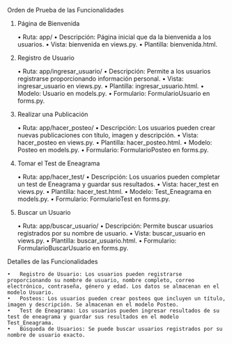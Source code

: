 Orden de Prueba de las Funcionalidades

1. Página de Bienvenida

	•	Ruta: app/
	•	Descripción: Página inicial que da la bienvenida a los usuarios.
	•	Vista: bienvenida en views.py.
	•	Plantilla: bienvenida.html.

2. Registro de Usuario

	•	Ruta: app/ingresar_usuario/
	•	Descripción: Permite a los usuarios registrarse proporcionando información personal.
	•	Vista: ingresar_usuario en views.py.
	•	Plantilla: ingresar_usuario.html.
	•	Modelo: Usuario en models.py.
	•	Formulario: FormularioUsuario en forms.py.

3. Realizar una Publicación

	•	Ruta: app/hacer_posteo/
	•	Descripción: Los usuarios pueden crear nuevas publicaciones con título, imagen y descripción.
	•	Vista: hacer_posteo en views.py.
	•	Plantilla: hacer_posteo.html.
	•	Modelo: Posteo en models.py.
	•	Formulario: FormularioPosteo en forms.py.

4. Tomar el Test de Eneagrama

	•	Ruta: app/hacer_test/
	•	Descripción: Los usuarios pueden completar un test de Eneagrama y guardar sus resultados.
	•	Vista: hacer_test en views.py.
	•	Plantilla: hacer_test.html.
	•	Modelo: Test_Eneagrama en models.py.
	•	Formulario: FormularioTest en forms.py.

5. Buscar un Usuario

	•	Ruta: app/buscar_usuario/
	•	Descripción: Permite buscar usuarios registrados por su nombre de usuario.
	•	Vista: buscar_usuario en views.py.
	•	Plantilla: buscar_usuario.html.
	•	Formulario: FormularioBuscarUsuario en forms.py.

Detalles de las Funcionalidades

	•	Registro de Usuario: Los usuarios pueden registrarse proporcionando su nombre de usuario, nombre completo, correo electrónico, contraseña, género y edad. Los datos se almacenan en el modelo Usuario.
	•	Posteos: Los usuarios pueden crear posteos que incluyen un título, imagen y descripción. Se almacenan en el modelo Posteo.
	•	Test de Eneagrama: Los usuarios pueden ingresar resultados de su test de eneagrama y guardar sus resultados en el modelo Test_Eneagrama.
	•	Búsqueda de Usuarios: Se puede buscar usuarios registrados por su nombre de usuario exacto.
